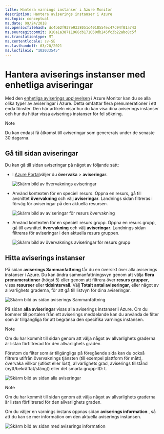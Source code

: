 ```yaml
---
title: Hantera varnings instanser i Azure Monitor
description: Hantera aviserings instanser i Azure
ms.topic: conceptual
ms.date: 09/24/2018
ms.openlocfilehash: dc4b62f937e9338051c4018554ec47c94f01a743
ms.sourcegitcommit: 910a1a38711966cb171050db245fc3b22abc8c5f
ms.translationtype: MT
ms.contentlocale: sv-SE
ms.lasthandoff: 03/20/2021
ms.locfileid: "102033545"
---
```

# <a name="manage-alert-instances-with-unified-alerts"></a>Hantera aviserings instanser med enhetliga aviseringar

Med den [enhetliga aviserings upplevelsen](./alerts-overview.md) i Azure Monitor kan du se alla olika typer av aviseringar i Azure. Detta omfattar flera prenumerationer i ett enda fönster. Den här artikeln visar hur du kan visa dina aviserings instanser och hur du hittar vissa aviserings instanser för fel sökning.

> [!NOTE]
> Du kan endast få åtkomst till aviseringar som genererats under de senaste 30 dagarna.

## <a name="go-to-the-alerts-page"></a>Gå till sidan aviseringar

Du kan gå till sidan aviseringar på något av följande sätt:

- I [Azure Portal](https://portal.azure.com/)väljer du **övervaka**  >  **aviseringar**.  

     ![Skärm bild av övervaknings aviseringar](media/alerts-managing-alert-instances/monitoring-alerts-managing-alert-instances-toc.jpg)
  
- Använd kontexten för en speciell resurs. Öppna en resurs, gå till avsnittet **övervakning** och välj **aviseringar**. Landnings sidan filtreras i förväg för aviseringar på den aktuella resursen.

     ![Skärm bild av aviseringar för resurs övervakning](media/alerts-managing-alert-instances/alert-resource.JPG)

- Använd kontexten för en speciell resurs grupp. Öppna en resurs grupp, gå till avsnittet **övervakning** och välj **aviseringar**. Landnings sidan filtreras för aviseringar i den aktuella resurs gruppen.    

     ![Skärm bild av övervaknings aviseringar för resurs grupp](media/alerts-managing-alert-instances/alert-rg.JPG)

## <a name="find-alert-instances"></a>Hitta aviserings instanser

På sidan **aviserings Sammanfattning** får du en översikt över alla aviserings instanser i Azure. Du kan ändra sammanfattningsvyn genom att välja **flera prenumerationer** (högst 5) eller genom att filtrera över **resurs grupper**, vissa **resurser** eller **tidsintervall**. Välj **Totalt antal aviseringar**, eller något av allvarlighets graderna, för att gå till listvyn för dina aviseringar.     

![Skärm bild av sidan aviserings Sammanfattning](media/alerts-managing-alert-instances/alerts-summary.jpg)
 
På sidan **alla aviseringar** visas alla aviserings instanser i Azure. Om du kommer till portalen från ett aviserings meddelande kan du använda de filter som är tillgängliga för att begränsa den specifika varnings instansen.

> [!NOTE]
> Om du har kommit till sidan genom att välja något av allvarlighets graderna är listan förfiltrerad för den allvarlighets graden.

Förutom de filter som är tillgängliga på föregående sida kan du också filtrera utifrån övervaknings tjänsten (till exempel plattform för mått), övervaka villkor (utlöst eller löst), allvarlighets grad, aviserings tillstånd (nytt/bekräftat/stängt) eller det smarta grupp-ID: t.

![Skärm bild av sidan alla aviseringar](media/alerts-managing-alert-instances/all-alerts.jpg)

> [!NOTE]
> Om du har kommit till sidan genom att välja något av allvarlighets graderna är listan förfiltrerad för den allvarlighets graden.

Om du väljer en varnings instans öppnas sidan **aviserings information** , så att du kan se mer information om den aktuella aviserings instansen.   

![Skärm bild av sidan med aviserings information](media/alerts-managing-alert-instances/alert-details.jpg)